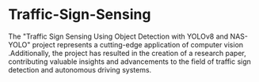 # Traffic-Sign-Sensing
The "Traffic Sign Sensing Using Object Detection with YOLOv8 and NAS-YOLO" project represents a cutting-edge application of computer vision .Additionally, the project has resulted in the creation of a research paper, contributing valuable insights and advancements to the field of traffic sign detection and autonomous driving systems.
